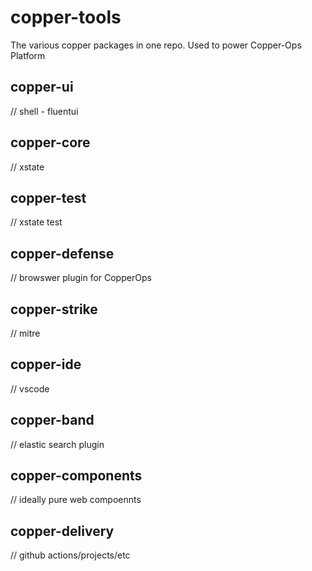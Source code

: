 # copper-tools
The various copper packages in one repo. Used to power Copper-Ops Platform

## copper-ui
// shell - fluentui

## copper-core
// xstate

## copper-test
// xstate test

## copper-defense
// browswer plugin for CopperOps

## copper-strike
// mitre

## copper-ide
// vscode

## copper-band
// elastic search plugin

## copper-components
// ideally pure web compoennts

## copper-delivery
// github actions/projects/etc
